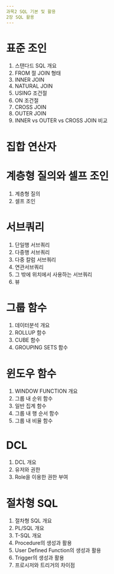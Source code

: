 ```yaml
---
과목2 SQL 기본 및 활용
2장 SQL 활용
---
```


# 표준 조인
1. 스탠다드 SQL 개요
2. FROM 절 JOIN 형태
3. INNER JOIN
4. NATURAL JOIN
5. USING 조건절
6. ON 조건절
7. CROSS JOIN
8. OUTER JOIN
9. INNER vs OUTER vs CROSS JOIN 비교


# 집합 연산자

# 계층형 질의와 셀프 조인
1. 계층형 질의
2. 셀프 조인

# 서브쿼리
1. 단일행 서브쿼리
2. 다중행 서브쿼리
3. 다중 칼럼 서브쿼리
4. 연관서브쿼리
5. 그 밖에 위치에서 사용하는 서브쿼리
6. 뷰

# 그룹 함수
1. 데이터분석 개요
2. ROLLUP 함수
3. CUBE 함수
4. GROUPING SETS 함수

# 윈도우 함수
1. WINDOW FUNCTION 개요
2. 그룹 내 순위 함수
3. 일반 집계 함수
4. 그룹 내 행 순서 함수
5. 그룹 내 비율 함수

# DCL
1. DCL 개요
2. 유저와 권한
3. Role을 이용한 권한 부여


# 절차형 SQL
1. 절차형 SQL 개요
2. PL/SQL 개요
3. T-SQL 개요
4. Procedure의 생성과 활용
5. User Defined Function의 생성과 활용
6. Trigger의 생성과 활용
7. 프로시저와 트리거의 차이점